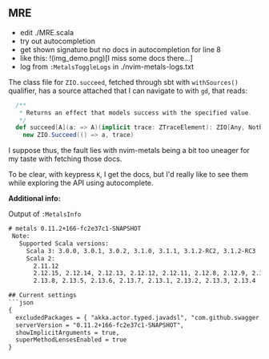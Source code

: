 ## MRE

- edit ./MRE.scala
- try out autocompletion
- get shown signature but no docs in autocompletion for line 8
- like this: !(img_demo.png)[I miss some docs there...]
- log from `:MetalsToggleLogs` in ./nvim-metals-logs.txt

The class file for `ZIO.succeed`, fetched through sbt with `withSources()` qualifier, has a source attached that I can navigate to with `gd`, that reads:

```scala
  /**
   * Returns an effect that models success with the specified value.
   */
  def succeed[A](a: => A)(implicit trace: ZTraceElement): ZIO[Any, Nothing, A] =
    new ZIO.Succeed(() => a, trace)
```

I suppose thus, the fault lies with nvim-metals being a bit too uneager for my taste with fetching those docs.

To be clear, with keypress `K`, I get the docs, but I'd really like to see them while exploring the API using autocomplete.

**Additional info:**

Output of `:MetalsInfo`
```txt
# metals 0.11.2+166-fc2e37c1-SNAPSHOT
 Note:
   Supported Scala versions:
     Scala 3: 3.0.0, 3.0.1, 3.0.2, 3.1.0, 3.1.1, 3.1.2-RC2, 3.1.2-RC3
     Scala 2:
       2.11.12
       2.12.15, 2.12.14, 2.12.13, 2.12.12, 2.12.11, 2.12.8, 2.12.9, 2.12.10
       2.13.8, 2.13.5, 2.13.6, 2.13.7, 2.13.1, 2.13.2, 2.13.3, 2.13.4

## Current settings
```json
{
  excludedPackages = { "akka.actor.typed.javadsl", "com.github.swagger.akka.javadsl" },
  serverVersion = "0.11.2+166-fc2e37c1-SNAPSHOT",
  showImplicitArguments = true,
  superMethodLensesEnabled = true
}
```


